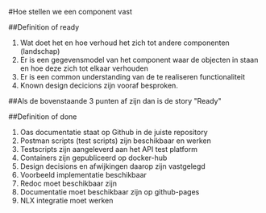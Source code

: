 #Hoe stellen we een component vast

##Definition of ready
1. Wat doet het en hoe verhoud het zich tot andere componenten (landschap)
2. Er is een gegevensmodel van het component waar de objecten in staan en hoe deze zich tot elkaar verhouden
3. Er is een common understanding van de te realiseren functionaliteit
4. Known design decicions zijn vooraf besproken.

##Als de bovenstaande 3 punten af zijn dan is de story "Ready"
         
##Definition of done
1. Oas documentatie staat op Github in de juiste repository
2. Postman scripts (test scripts) zijn beschikbaar en werken
3. Testscripts zijn aangeleverd aan het API test platform
4. Containers zijn gepubliceerd op docker-hub
5. Design decisions en afwijkingen daarop zijn vastgelegd
6. Voorbeeld implementatie beschikbaar
7. Redoc moet beschikbaar zijn
8. Documentatie moet beschikbaar zijn op github-pages
9. NLX integratie moet werken
